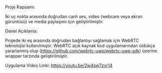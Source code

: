 Proje Kapsamı:

  İki uç nokta arasında doğrudan canlı ses, video (webcam veya ekran gürüntüsü) ve media paylaşımı için geliştirilmiştir.

Genel Açıklama: 

  Projede iki eş arasında doğrudan bağlantıyı sağlamak için WebRTC teknolojisi kullanılmıştır. WebRTC açık kaynak kod uygulamarından oldukça yararlanmış olup        (https://github.com/webrtc-uwp/webrtc-uwp-sdk) üzerine wrapper tarzında geliştirilmiştir.

Uygulama Video Linki: https://youtu.be/2w4sw7zyr14
